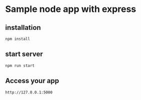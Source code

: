 # Sample node app with express

## installation

    npm install

## start server

    npm run start

## Access your app

    http://127.0.0.1:5000